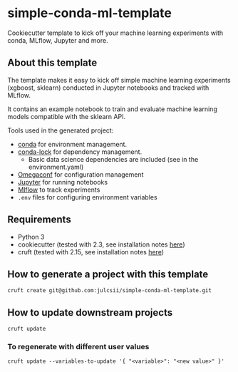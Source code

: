 # simple-conda-ml-template
Cookiecutter template to kick off your machine learning experiments with conda, MLflow, Jupyter and more.

## About this template

The template makes it easy to kick off simple machine learning experiments (xgboost, sklearn) conducted in Jupyter notebooks and tracked with MLflow. 

It contains an example notebook to train and evaluate machine learning models compatible with the sklearn API.

Tools used in the generated project:
* [conda](https://docs.conda.io/en/latest/) for environment management.
* [conda-lock](https://conda.github.io/conda-lock/) for dependency management.
  * Basic data science dependencies are included (see in the environment.yaml)
* [Omegaconf](https://omegaconf.readthedocs.io/en/2.3_branch/index.html) for configuration management
* [Jupyter](https://docs.jupyter.org) for running notebooks 
* [Mlflow](https://mlflow.org/docs/latest/index.html) to track experiments
* `.env` files for configuring environment variables

## Requirements

* Python 3
* cookiecutter (tested with 2.3, see installation notes [here](https://cookiecutter.readthedocs.io/en/stable/installation.html#install-cookiecutter))
* cruft (tested with 2.15, see installation notes [here](https://cruft.github.io/cruft/#installation))

## How to generate a project with this template
`cruft create git@github.com:julcsii/simple-conda-ml-template.git`

## How to update downstream projects
`cruft update`

### To regenerate with different user values
`cruft update --variables-to-update '{ "<variable>": "<new value>" }'`